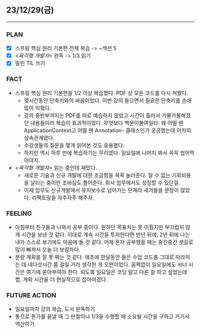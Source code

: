 ##  23/12/29(금)
***
### PLAN
* [X] 스프링 핵심 원리 기본편 전체 복습 -> ~섹션 5
* [X] *<육각형 개발자>* 완독 -> 1/3 읽기
* [X] 밀린 TIL 쓰기
### FACT
* 스프링 핵심 원리 기본편을 1/2 이상 복습했다. PDF 상 모든 코드를 다시 쳐봤다. 
  * 몇시간동안 단축키와의 싸움이었다. 이번 강의 들으면서 필요한 단축키를 손에 많이 익혔다.
  * 강의 중반부까지는 PDF를 따로 예습하지 않았고 시간이 흘러서 가물가물해졌던 내용들이라 복습이 효과적이었다. 무엇보다 백문이불여일타. 왜 어떨 땐 ApplicationContext고 어떨 땐 Annotation- 클래스인가 궁금했는데 어차피 상속관계였다.
  * 수강생들의 질문을 몇개 읽어본 것도 유용했다. 
  * 하지만 역시 하루 만에 복습하기는 무리였다. 일요일에 나머지 봐서 꼭꼭 씹어먹어야지. 
* *<육각형 개발자>* 읽는 중인데 재밌다. 
  * 새로운 기술과 신규 개발에 대한 조급함을 꾹꾹 눌러준다. 알 수 없는 기회비용을 날리는 중이란 조바심도 풀어준다. 회사 업무에서도 성장할 수 있단걸.
  * 이제 업무도 신규개발에서 유지보수로 넘어가는 단계라 새겨들을 문장이 많았다. 리팩토링을 자주자주 해주자.
### FEELING
* 아침부터 친구들과 나와서 공부 중이다. 원하던 목표치는 못 이뤘지만 부끄럽지 않게 시간을 보낸 것 같다. 이대로 계속 시간을 투자한다면 반년 뒤에, 2년 뒤에 나는 내가 스스로 보기에도 마음에 들 것 같다. 어제 혼자 공부했을 때는 중간중간 샛길로 많이 빠져서 오늘 더 보람차다.
* 분량 계획을 잘 못 짜는 것 같다. 애초에 한달동안 들은 수업 코드를 그대로 따라치는 데 네다섯시간 쯤 걸릴 거라 생각한 게 오판이었다. 꼼짝없이 일요일에도 서너 시간은 여기에 쏟아부여야 한다. 되도록 일요일은 코딩 말고 다른 걸 하고 싶었는데 쩝. 계획 시간을 더 현실적으로 잡아야겠다.
### FUTURE ACTION
* 일요일까지 강의 복습, 도서 완독하기
* 통으로 뭔가를 끝낼 때 그 반절이나 1/3을 수행할 때 소요될 시간을 구하고 거기서 역산하기